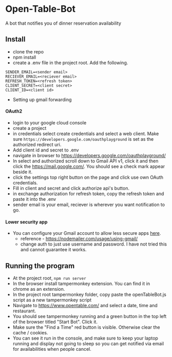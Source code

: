 # Open-Table-Bot 
A bot that notifies you of dinner reservation availability

## Install
- clone the repo
- npm install
- create a .env file in the project root. Add the following.

```
SENDER_EMAIL=<sender email>
RECIEVER_EMAIL=<reciever email>
REFRESH_TOKEN=<refresh token>
CLIENT_SECRET=<client secret>
CLIENT_ID=<client id>
  ```

- Setting up gmail forwarding

#### OAuth2
  - login to your google cloud console
  - create a project
  - in credentials select create credentials and select a web client. Make sure `https://developers.google.com/oauthplayground` is set as the authorized redirect uri.
  -  Add client id and secret to .env
  -  navigate in browser to https://developers.google.com/oauthplayground/
  -  In select and authorized scroll down to Gmail API v1, click it and then click the https://mail.google.com/.  You should see a check mark appear beside it.
  -  click the settings top right button on the page and click use own OAuth credentials.
  -  Fill in client and secret and click authorize api's button.
  -  in exchange authorization for refresh token, copy the refresh token and paste it into the .env
  -  sender email is your email, reciever is wherever you want notification to go. 
  
  #### Lower security app
- You can configure your Gmail account to allow less secure apps [here](https://www.google.com/settings/security/lesssecureapps).
  - reference - https://nodemailer.com/usage/using-gmail/
  - change auth to just use username and password. I have not tried this and cannot guarantee it works. 

## Running the program
- At the project root, `npm run server`
- In the browser install tampermonkey extension.  You can find it in chrome as an extension.
- In the project root tampermonkey folder, copy paste the openTableBot.js script as a new tampermonkey script
- Navigate to https://www.opentable.com/ and select a date, time and restaurant.
- You should see tampermonkey running and a green button in the top left of the browser titled "Start Bot".  Click it.
- Make sure the "Find a Time" red button is visible.  Otherwise clear the cache / cookies.
- You can see it run in the console, and make sure to keep your laptop running and display not going to sleep so you can get notified via email for availabilities when people cancel.
